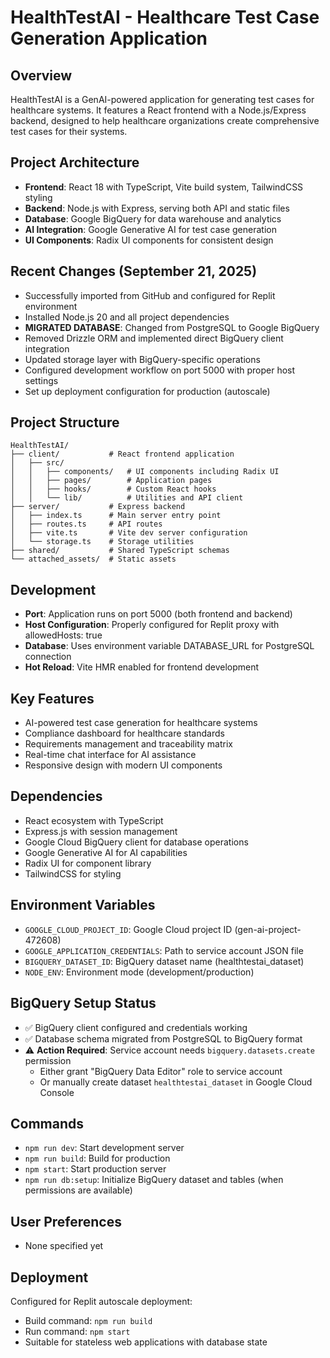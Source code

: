 # HealthTestAI - Healthcare Test Case Generation Application

## Overview
HealthTestAI is a GenAI-powered application for generating test cases for healthcare systems. It features a React frontend with a Node.js/Express backend, designed to help healthcare organizations create comprehensive test cases for their systems.

## Project Architecture
- **Frontend**: React 18 with TypeScript, Vite build system, TailwindCSS styling
- **Backend**: Node.js with Express, serving both API and static files
- **Database**: Google BigQuery for data warehouse and analytics
- **AI Integration**: Google Generative AI for test case generation
- **UI Components**: Radix UI components for consistent design

## Recent Changes (September 21, 2025)
- Successfully imported from GitHub and configured for Replit environment
- Installed Node.js 20 and all project dependencies
- **MIGRATED DATABASE**: Changed from PostgreSQL to Google BigQuery
- Removed Drizzle ORM and implemented direct BigQuery client integration
- Updated storage layer with BigQuery-specific operations
- Configured development workflow on port 5000 with proper host settings
- Set up deployment configuration for production (autoscale)

## Project Structure
```
HealthTestAI/
├── client/           # React frontend application
│   ├── src/
│   │   ├── components/   # UI components including Radix UI
│   │   ├── pages/        # Application pages
│   │   ├── hooks/        # Custom React hooks
│   │   └── lib/          # Utilities and API client
├── server/           # Express backend
│   ├── index.ts      # Main server entry point
│   ├── routes.ts     # API routes
│   ├── vite.ts       # Vite dev server configuration
│   └── storage.ts    # Storage utilities
├── shared/           # Shared TypeScript schemas
└── attached_assets/  # Static assets
```

## Development
- **Port**: Application runs on port 5000 (both frontend and backend)
- **Host Configuration**: Properly configured for Replit proxy with allowedHosts: true
- **Database**: Uses environment variable DATABASE_URL for PostgreSQL connection
- **Hot Reload**: Vite HMR enabled for frontend development

## Key Features
- AI-powered test case generation for healthcare systems
- Compliance dashboard for healthcare standards
- Requirements management and traceability matrix
- Real-time chat interface for AI assistance
- Responsive design with modern UI components

## Dependencies
- React ecosystem with TypeScript
- Express.js with session management
- Google Cloud BigQuery client for database operations
- Google Generative AI for AI capabilities
- Radix UI for component library
- TailwindCSS for styling

## Environment Variables
- `GOOGLE_CLOUD_PROJECT_ID`: Google Cloud project ID (gen-ai-project-472608)
- `GOOGLE_APPLICATION_CREDENTIALS`: Path to service account JSON file
- `BIGQUERY_DATASET_ID`: BigQuery dataset name (healthtestai_dataset)
- `NODE_ENV`: Environment mode (development/production)

## BigQuery Setup Status
- ✅ BigQuery client configured and credentials working
- ✅ Database schema migrated from PostgreSQL to BigQuery format
- ⚠️ **Action Required**: Service account needs `bigquery.datasets.create` permission
  - Either grant "BigQuery Data Editor" role to service account
  - Or manually create dataset `healthtestai_dataset` in Google Cloud Console

## Commands
- `npm run dev`: Start development server
- `npm run build`: Build for production
- `npm start`: Start production server
- `npm run db:setup`: Initialize BigQuery dataset and tables (when permissions are available)

## User Preferences
- None specified yet

## Deployment
Configured for Replit autoscale deployment:
- Build command: `npm run build`
- Run command: `npm start`
- Suitable for stateless web applications with database state